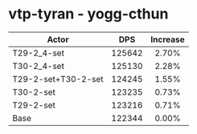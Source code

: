 # vtp-tyran - yogg-cthun
| Actor | DPS | Increase |
|---|:---:|:---:|
|T29-2_4-set|125642|2.70%|
|T30-2_4-set|125130|2.28%|
|T29-2-set+T30-2-set|124245|1.55%|
|T30-2-set|123235|0.73%|
|T29-2-set|123216|0.71%|
|Base|122344|0.00%|
